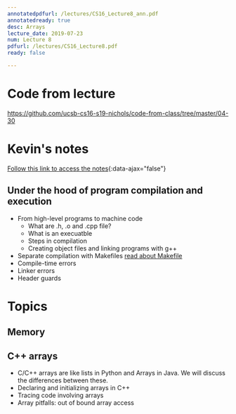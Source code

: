 ```yaml
---
annotatedpdfurl: /lectures/CS16_Lecture8_ann.pdf
annotatedready: true
desc: Arrays
lecture_date: 2019-07-23
num: Lecture 8
pdfurl: /lectures/CS16_Lecture8.pdf
ready: false

---
```



# Code from lecture

<https://github.com/ucsb-cs16-s19-nichols/code-from-class/tree/master/04-30>

# Kevin's notes

[Follow this link to access the notes](/lectures/CS16_Lecture8_Notes.docx){:data-ajax="false"}

## Under the hood of program compilation and execution
* From high-level programs to machine code
    * What are .h, .o and .cpp file?
    * What is an execuatble 
    * Steps in compilation
    * Creating object files and linking programs with g++
* Separate compilation with Makefiles [read about Makefile](https://foo.cs.ucsb.edu/16wiki/index.php/C%2B%2B:_Separate_Compilation_and_Makefiles)
* Compile-time errors
* Linker errors
* Header guards


# Topics

## Memory

## C++ arrays
* C/C++ arrays are like lists in Python and Arrays in Java. We will discuss the differences between these.
* Declaring and initializing arrays in C++
* Tracing code involving arrays
* Array pitfalls: out of bound array access
